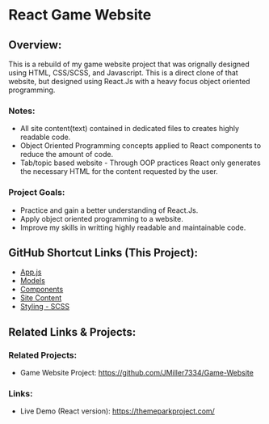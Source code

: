 # React Game Website
## Overview:
This is a rebuild of my game website project that
was orignally designed using HTML, CSS/SCSS, and Javascript. This is a direct clone of that website, but designed using React.Js with a heavy focus object oriented programming.

### Notes:
+ All site content(text) contained in dedicated files to creates highly readable code.
+ Object Oriented Programming concepts applied to React components to reduce the amount of code.
+ Tab/topic based website - Through OOP practices React only generates the necessary HTML for the content requested by the user.

### Project Goals:
+ Practice and gain a better understanding of React.Js.
+ Apply object oriented programming to a website.
+ Improve my skills in writting highly readable and maintainable code.

## GitHub Shortcut Links (This Project):
+ [App.js](https://github.com/JMiller7334/ReactJS-Game-Website/blob/master/src/App.js)
+ [Models](https://github.com/JMiller7334/ReactJS-Game-Website/tree/master/src/models)
+ [Components](https://github.com/JMiller7334/ReactJS-Game-Website/tree/master/src/components)
+ [Site Content](https://github.com/JMiller7334/ReactJS-Game-Website/tree/master/src/assets/content)
+ [Styling - SCSS](https://github.com/JMiller7334/ReactJS-Game-Website/tree/master/src/assets/scss)

## Related Links & Projects:
### Related Projects:
+ Game Website Project: https://github.com/JMiller7334/Game-Website 

### Links:
+ Live Demo (React version): https://themeparkproject.com/
